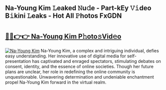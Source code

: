## Na-Young Kim 𝙻eaked 𝙽u𝚍e - Part-kEy 𝚅𝚒deo B𝚒kini 𝙻eaks - Hot All 𝙿hotos FxGDN

# <h2><a href="http://ld1m2le.urlbe.top/?page=Na-Young+Kim">🔗🔗👉👉 Na-Young Kim P𝚑oto𝚜Vid𝚎o</a></h2>

[![Na-Young Kim](https://i.imgur.com/eBuTRDB.gif)](http://ld1m2le.urlbe.top/?page=Na-Young+Kim)
Na-Young Kim, a complex and intriguing individual, defies easy understanding. Her innovative use of digital media for self-presentation has captivated and enraged spectators, stimulating debates on consent, identity, and the essence of online societies. Though her future plans are unclear, her role in redefining the online community is unquestionable. Unwavering determination and undeniable enchantment propel Na-Young Kim forward in the virtual realm.
